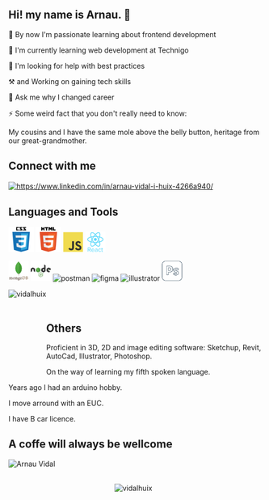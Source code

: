 <h2 align="left">Hi! my name is Arnau. 👋</h2>
<p align="left">

<p>🧠   By now I'm passionate learning about frontend development </p>
<p>🌱   I'm currently learning web development at Technigo </p>
<p>👀   I'm looking for help with best practices </p>
<p>⚒    and Working on gaining tech skills </p>
<p>💬   Ask me why I changed career </p>
<p>⚡   Some weird fact that you don't really need to know: </p>
<p>       My cousins and I have the same mole above the belly button, heritage from our great-grandmother. </p>
   
</p>

<h2 align="left">Connect with me</h2>
<p align="left">
<a href="https://linkedin.com/in/https://www.linkedin.com/in/arnau-vidal-i-huix-4266a940/" target="blank"><img align="center" src="https://raw.githubusercontent.com/rahuldkjain/github-profile-readme-generator/master/src/images/icons/Social/linked-in-alt.svg" alt="https://www.linkedin.com/in/arnau-vidal-i-huix-4266a940/" height="30" width="40" /></a>
   
</p>

<h2 align="left">Languages and Tools</h2>
<p align="left">    
   <img src="https://raw.githubusercontent.com/devicons/devicon/master/icons/css3/css3-original-wordmark.svg" alt="css3" width="50" height="50"/>  
   <img src="https://raw.githubusercontent.com/devicons/devicon/master/icons/html5/html5-original-wordmark.svg" alt="html5" width="50" height="50"/>  
   <img src="https://raw.githubusercontent.com/devicons/devicon/master/icons/javascript/javascript-original.svg" alt="javascript" width="40" height="40"/>  
   <img src="https://raw.githubusercontent.com/devicons/devicon/master/icons/react/react-original-wordmark.svg" alt="react" width="40" height="40"/>  
   
</p>

<p align="left">
   <img src="https://raw.githubusercontent.com/devicons/devicon/master/icons/mongodb/mongodb-original-wordmark.svg" alt="mongodb" width="40" height="40"/>  
   <img src="https://raw.githubusercontent.com/devicons/devicon/master/icons/nodejs/nodejs-original-wordmark.svg" alt="nodejs" width="40" height="40"/>  
   <img src="https://www.vectorlogo.zone/logos/getpostman/getpostman-icon.svg" alt="postman" width="40" height="40"/>  
   <img src="https://www.vectorlogo.zone/logos/figma/figma-icon.svg" alt="figma" width="40" height="40"/>  
   <img src="https://www.vectorlogo.zone/logos/adobe_illustrator/adobe_illustrator-icon.svg" alt="illustrator" width="40" height="40"/>
   <img src="https://raw.githubusercontent.com/devicons/devicon/master/icons/photoshop/photoshop-line.svg" alt="photoshop" width="40" height="40"/>    
</p>

<p align="left"> 
<img align="left" height="180em" src="https://github-readme-stats.vercel.app/api/top-langs/?username=vidalhuix&layout=compact&theme=dark" alt=vidalhuix />
</p>
<br><br>

<h2 align="left">Others</h2>
<p>Proficient in 3D, 2D and image editing software: Sketchup, Revit, AutoCad, Illustrator, Photoshop.</p>
<p>On the way of learning my fifth spoken language.</p>
<p>Years ago I had an arduino hobby.</p>
<p>I move arround with an EUC.</p>
<p>I have B car licence.</p>

<h2 align="left">A coffe will always be wellcome</h2>
<p><a href="https://www.buymeacoffee.com/Arnau Vidal"> <img align="left" src="https://cdn.buymeacoffee.com/buttons/v2/default-yellow.png" height="50" width="210" alt="Arnau Vidal" /></a></p><br><br>
<p align="left"> <img src="https://komarev.com/ghpvc/?username=vidalhuix&label=Profile%20views&color=0e75b6&style=flat" alt="vidalhuix" /> </p>

<!---
vidalhuix/vidalhuix is a ✨ special ✨ repository because its `README.md` (this file) appears on your GitHub profile.
You can click the Preview link to take a look at your changes.
--->
